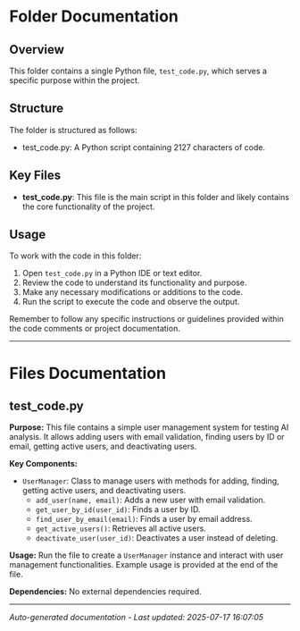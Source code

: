 # Folder Documentation

## Overview
This folder contains a single Python file, `test_code.py`, which serves a specific purpose within the project.

## Structure
The folder is structured as follows:
- test_code.py: A Python script containing 2127 characters of code.

## Key Files
- **test_code.py**: This file is the main script in this folder and likely contains the core functionality of the project.

## Usage
To work with the code in this folder:
1. Open `test_code.py` in a Python IDE or text editor.
2. Review the code to understand its functionality and purpose.
3. Make any necessary modifications or additions to the code.
4. Run the script to execute the code and observe the output.

Remember to follow any specific instructions or guidelines provided within the code comments or project documentation.

---

# Files Documentation

## test_code.py

**Purpose:** This file contains a simple user management system for testing AI analysis. It allows adding users with email validation, finding users by ID or email, getting active users, and deactivating users.

**Key Components:**
- `UserManager`: Class to manage users with methods for adding, finding, getting active users, and deactivating users.
  - `add_user(name, email)`: Adds a new user with email validation.
  - `get_user_by_id(user_id)`: Finds a user by ID.
  - `find_user_by_email(email)`: Finds a user by email address.
  - `get_active_users()`: Retrieves all active users.
  - `deactivate_user(user_id)`: Deactivates a user instead of deleting.

**Usage:** Run the file to create a `UserManager` instance and interact with user management functionalities. Example usage is provided at the end of the file.

**Dependencies:** No external dependencies required.

---
*Auto-generated documentation - Last updated: 2025-07-17 16:07:05*

